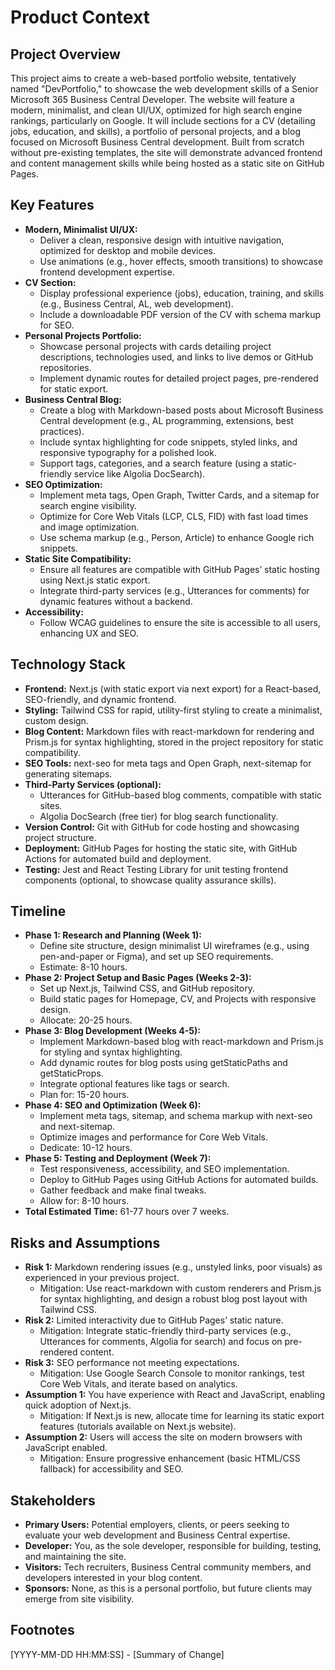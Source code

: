 # Product Context

## Project Overview
This project aims to create a web-based portfolio website, tentatively named "DevPortfolio," to showcase the web development skills of a Senior Microsoft 365 Business Central Developer. The website will feature a modern, minimalist, and clean UI/UX, optimized for high search engine rankings, particularly on Google. It will include sections for a CV (detailing jobs, education, and skills), a portfolio of personal projects, and a blog focused on Microsoft Business Central development. Built from scratch without pre-existing templates, the site will demonstrate advanced frontend and content management skills while being hosted as a static site on GitHub Pages.

## Key Features
- **Modern, Minimalist UI/UX:**
  - Deliver a clean, responsive design with intuitive navigation, optimized for desktop and mobile devices.
  - Use animations (e.g., hover effects, smooth transitions) to showcase frontend development expertise.
- **CV Section:**
  - Display professional experience (jobs), education, training, and skills (e.g., Business Central, AL, web development).
  - Include a downloadable PDF version of the CV with schema markup for SEO.
- **Personal Projects Portfolio:**
  - Showcase personal projects with cards detailing project descriptions, technologies used, and links to live demos or GitHub repositories.
  - Implement dynamic routes for detailed project pages, pre-rendered for static export.
- **Business Central Blog:**
  - Create a blog with Markdown-based posts about Microsoft Business Central development (e.g., AL programming, extensions, best practices).
  - Include syntax highlighting for code snippets, styled links, and responsive typography for a polished look.
  - Support tags, categories, and a search feature (using a static-friendly service like Algolia DocSearch).
- **SEO Optimization:**
  - Implement meta tags, Open Graph, Twitter Cards, and a sitemap for search engine visibility.
  - Optimize for Core Web Vitals (LCP, CLS, FID) with fast load times and image optimization.
  - Use schema markup (e.g., Person, Article) to enhance Google rich snippets.
- **Static Site Compatibility:**
  - Ensure all features are compatible with GitHub Pages’ static hosting using Next.js static export.
  - Integrate third-party services (e.g., Utterances for comments) for dynamic features without a backend.
- **Accessibility:**
  - Follow WCAG guidelines to ensure the site is accessible to all users, enhancing UX and SEO.

## Technology Stack
- **Frontend:** Next.js (with static export via next export) for a React-based, SEO-friendly, and dynamic frontend.
- **Styling:** Tailwind CSS for rapid, utility-first styling to create a minimalist, custom design.
- **Blog Content:** Markdown files with react-markdown for rendering and Prism.js for syntax highlighting, stored in the project repository for static compatibility.
- **SEO Tools:** next-seo for meta tags and Open Graph, next-sitemap for generating sitemaps.
- **Third-Party Services (optional):**
  - Utterances for GitHub-based blog comments, compatible with static sites.
  - Algolia DocSearch (free tier) for blog search functionality.
- **Version Control:** Git with GitHub for code hosting and showcasing project structure.
- **Deployment:** GitHub Pages for hosting the static site, with GitHub Actions for automated build and deployment.
- **Testing:** Jest and React Testing Library for unit testing frontend components (optional, to showcase quality assurance skills).

## Timeline
- **Phase 1: Research and Planning (Week 1):**
  - Define site structure, design minimalist UI wireframes (e.g., using pen-and-paper or Figma), and set up SEO requirements.
  - Estimate: 8-10 hours.
- **Phase 2: Project Setup and Basic Pages (Weeks 2-3):**
  - Set up Next.js, Tailwind CSS, and GitHub repository.
  - Build static pages for Homepage, CV, and Projects with responsive design.
  - Allocate: 20-25 hours.
- **Phase 3: Blog Development (Weeks 4-5):**
  - Implement Markdown-based blog with react-markdown and Prism.js for styling and syntax highlighting.
  - Add dynamic routes for blog posts using getStaticPaths and getStaticProps.
  - Integrate optional features like tags or search.
  - Plan for: 15-20 hours.
- **Phase 4: SEO and Optimization (Week 6):**
  - Implement meta tags, sitemap, and schema markup with next-seo and next-sitemap.
  - Optimize images and performance for Core Web Vitals.
  - Dedicate: 10-12 hours.
- **Phase 5: Testing and Deployment (Week 7):**
  - Test responsiveness, accessibility, and SEO implementation.
  - Deploy to GitHub Pages using GitHub Actions for automated builds.
  - Gather feedback and make final tweaks.
  - Allow for: 8-10 hours.
- **Total Estimated Time:** 61-77 hours over 7 weeks.

## Risks and Assumptions
- **Risk 1:** Markdown rendering issues (e.g., unstyled links, poor visuals) as experienced in your previous project.
  - Mitigation: Use react-markdown with custom renderers and Prism.js for syntax highlighting, and design a robust blog post layout with Tailwind CSS.
- **Risk 2:** Limited interactivity due to GitHub Pages’ static nature.
  - Mitigation: Integrate static-friendly third-party services (e.g., Utterances for comments, Algolia for search) and focus on pre-rendered content.
- **Risk 3:** SEO performance not meeting expectations.
  - Mitigation: Use Google Search Console to monitor rankings, test Core Web Vitals, and iterate based on analytics.
- **Assumption 1:** You have experience with React and JavaScript, enabling quick adoption of Next.js.
  - Mitigation: If Next.js is new, allocate time for learning its static export features (tutorials available on Next.js website).
- **Assumption 2:** Users will access the site on modern browsers with JavaScript enabled.
  - Mitigation: Ensure progressive enhancement (basic HTML/CSS fallback) for accessibility and SEO.

## Stakeholders
- **Primary Users:** Potential employers, clients, or peers seeking to evaluate your web development and Business Central expertise.
- **Developer:** You, as the sole developer, responsible for building, testing, and maintaining the site.
- **Visitors:** Tech recruiters, Business Central community members, and developers interested in your blog content.
- **Sponsors:** None, as this is a personal portfolio, but future clients may emerge from site visibility.

## Footnotes
[YYYY-MM-DD HH:MM:SS] - [Summary of Change]